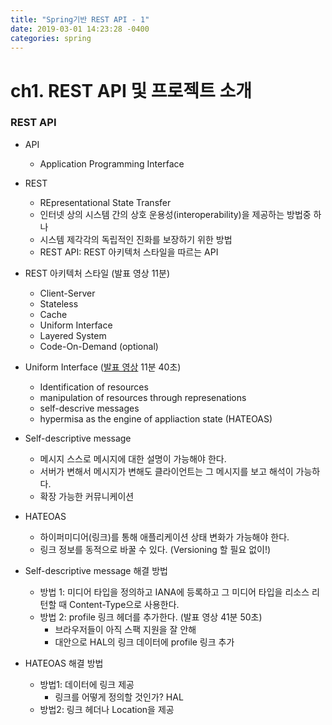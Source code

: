 ```yaml
---
title: "Spring기반 REST API - 1"
date: 2019-03-01 14:23:28 -0400
categories: spring
---
```


ch1. REST API 및 프로젝트 소개
========================

### REST API

- API
    - Application Programming Interface

- REST
    - REpresentational State Transfer
    - 인터넷 상의 시스템 간의 상호 운용성(interoperability)을 제공하는 방법중 하나
    - 시스템 제각각의 독립적인 진화를 보장하기 위한 방법
    - REST API: REST 아키텍처 스타일을 따르는 API

- REST 아키텍처 스타일 (발표 영상 11분)
    - Client-Server
    - Stateless
    - Cache
    - Uniform Interface
    - Layered System
    - Code-On-Demand (optional)

- Uniform Interface ([발표 영상](https://www.youtube.com/watch?v=RP_f5dMoHFc) 11분 40초)
    - Identification of resources
    - manipulation of resources through represenations
    - self-descrive messages
    - hypermisa as the engine of appliaction state (HATEOAS)


- Self-descriptive message
    - 메시지 스스로 메시지에 대한 설명이 가능해야 한다.
    - 서버가 변해서 메시지가 변해도 클라이언트는 그 메시지를 보고 해석이 가능하다.
    - 확장 가능한 커뮤니케이션
- HATEOAS
    - 하이퍼미디어(링크)를 통해 애플리케이션 상태 변화가 가능해야 한다.
    - 링크 정보를 동적으로 바꿀 수 있다. (Versioning 할 필요 없이!)

- Self-descriptive message 해결 방법 
    - 방법 1: 미디어 타입을 정의하고 IANA에 등록하고 그 미디어 타입을 리소스 리턴할 때 Content-Type으로 사용한다.
    - 방법 2: profile 링크 헤더를 추가한다. (발표 영상 41분 50초)
        - 브라우저들이 아직 스팩 지원을 잘 안해
        - 대안으로 HAL의 링크 데이터에 profile 링크 추가

- HATEOAS 해결 방법 
    - 방법1: 데이터에 링크 제공
        - 링크를 어떻게 정의할 것인가? HAL
    - 방법2: 링크 헤더나 Location을 제공